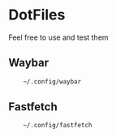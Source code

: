 #   DotFiles

Feel free to use and test them

## Waybar

```sh
    ~/.config/waybar
```

## Fastfetch

```sh
    ~/.config/fastfetch
```